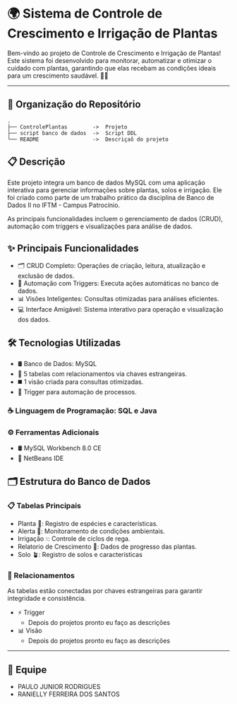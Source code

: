 # 🌍 Sistema de Controle de Crescimento e Irrigação de Plantas
Bem-vindo ao projeto de Controle de Crescimento e Irrigação de Plantas! Este sistema foi desenvolvido para monitorar, automatizar e otimizar o cuidado com plantas, garantindo que elas recebam as condições ideais para um crescimento saudável. 🌿💧
***

## 📂 Organização do Repositório
  ```plaintext
  .
  ├── ControlePlantas        ->  Projeto
  ├── script banco de dados  ->  Script DDL
  └── README                 ->  Descriçaõ do projeto
  ```

## 📋 Descrição
Este projeto integra um banco de dados MySQL com uma aplicação interativa para gerenciar informações sobre plantas, solos e irrigação. Ele foi criado como parte de um trabalho prático da disciplina de Banco de Dados II no IFTM - Campus Patrocínio.

As principais funcionalidades incluem o gerenciamento de dados (CRUD), automação com triggers e visualizações para análise de dados.

## ✨ Principais Funcionalidades
  * 🗂️ CRUD Completo: Operações de criação, leitura, atualização e exclusão de dados.
  * 🔄 Automação com Triggers: Executa ações automáticas no banco de dados.
  * 📊 Visões Inteligentes: Consultas otimizadas para análises eficientes.
  * 💻 Interface Amigável: Sistema interativo para operação e visualização dos dados.

## 🛠️ Tecnologias Utilizadas
  * 🛢️ Banco de Dados: MySQL
  * 🔶 5 tabelas com relacionamentos via chaves estrangeiras.
  * ◼️ 1 visão criada para consultas otimizadas.
  * 🔲 Trigger para automação de processos.
    
  ### ☕ Linguagem de Programação: SQL e Java
  ### ⚙️ Ferramentas Adicionais   
  * 🛢️ MySQL Workbench 8.0 CE
  * 🧊 NetBeans IDE

## 🗂️ Estrutura do Banco de Dados
### 📋 Tabelas Principais
  * Planta 🌱: Registro de espécies e características.
  * Alerta 📡: Monitoramento de condições ambientais.
  * Irrigação 💧: Controle de ciclos de rega.
  * Relatorio de Crescimento 🌳: Dados de progresso das plantas.
  * Solo 🪴: Registro de solos e características

### 🔗 Relacionamentos
As tabelas estão conectadas por chaves estrangeiras para garantir integridade e consistência.
  * ⚡ Trigger
    * Depois do projetos pronto eu faço as descrições 
  * 📊 Visão
    * Depois do projetos pronto eu faço as descrições
***
## 🤝 Equipe
  * PAULO JUNIOR RODRIGUES
  * RANIELLY FERREIRA DOS SANTOS
